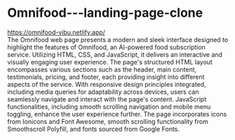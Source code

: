 # Omnifood---landing-page-clone
https://omnifood-vibu.netlify.app/ <br>
The Omnifood web page presents a modern and sleek interface designed to highlight the features of Omnifood, an AI-powered food subscription service. Utilizing HTML, CSS, and JavaScript, it delivers an interactive and visually engaging user experience. The page's structured HTML layout encompasses various sections such as the header, main content, testimonials, pricing, and footer, each providing insight into different aspects of the service. With responsive design principles integrated, including media queries for adaptability across devices, users can seamlessly navigate and interact with the page's content. JavaScript functionalities, including smooth scrolling navigation and mobile menu toggling, enhance the user experience further. The page incorporates icons from Ionicons and Font Awesome, smooth scrolling functionality from Smoothscroll Polyfill, and fonts sourced from Google Fonts.
